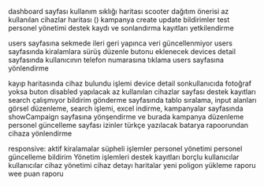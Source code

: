 dashboard sayfası
kullanım sıklığı haritası
scooter dağıtım önerisi
az kullanılan cihazlar haritası ()
kampanya create update
bildirimler test
personel yönetimi destek kaydı ve sonlandırma kayıtları 
yetkilendirme

users sayfasına sekmede ileri geri yapınca veri güncellenmiyor
users sayfasında kiralamlara sürüş düzenle butonu eklenecek
devices detail sayfasında kullanıcının telefon numarasına tıklama users sayfasına yönlendirme

kayıp haritasında cihaz bulundu işlemi
device detail sonkullanıcıda fotoğraf yoksa buton disabled yapılacak
az kullanılan cihazlar sayfası
destek kayıtları search çalışmıyor
bildirim gönderme sayfasında tablo sıralama, input alanları görsel düzenleme, search işlemi, excel indirme,
kampanyalar sayfasında showCampaign sayfasına yönşendirme ve burada kampanya düzenleme
personel güncelleme sayfası izinler türkçe yazılacak
batarya rapoorundan cihaza yönlendirme

responsive:
aktif kiralamalar
süpheli işlemler
personel yönetimi 
personel güncelleme
bildirim 
Yönetim işlemleri
destek kayıtları
borçlu kullanıcılar
kullanıcılar
cihaz yönetimi
cihaz detayı
haritalar
yeni poligon
yükleme raporu
wee puan raporu

